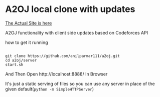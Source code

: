 # A2OJ local clone with updates

[The Actual Site is here](./server/)

A2OJ functionality with client side updates based on Codeforces API


how to get it running

```

git clone https://github.com/anilparmar111/a2oj.git
cd a2oj/server
start.sh

```

And Then Open http://localhost:8888/ In Browser

It's just a static serving of files so you can use any server in place of the given default(`python -m SimpleHTTPServer`)

